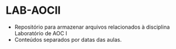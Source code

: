 # LAB-AOCII
- Repositório para armazenar arquivos relacionados à disciplina Laboratório de AOC I
- Conteúdos separados por datas das aulas.
